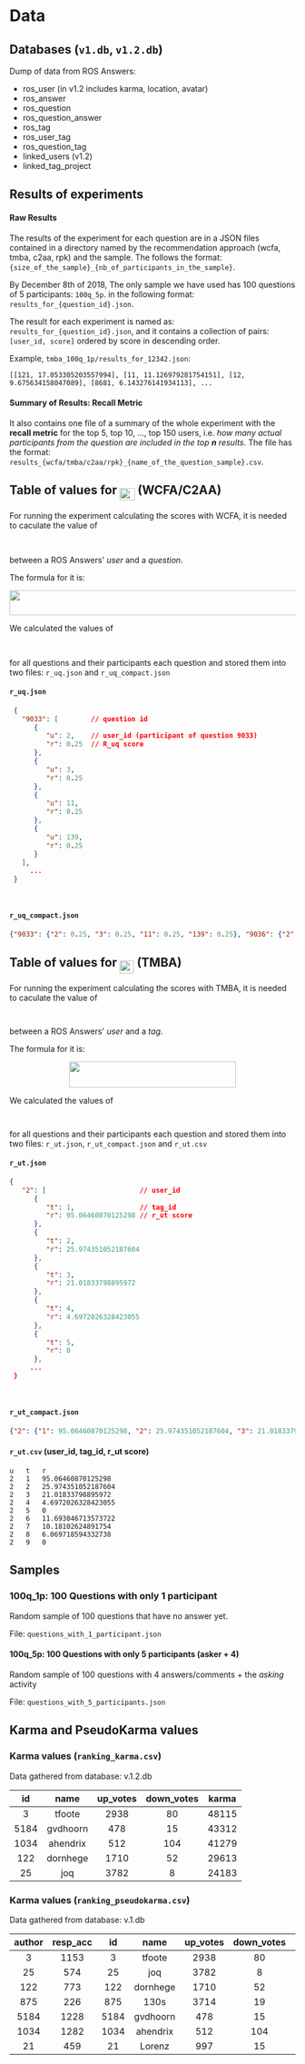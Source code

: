 # Data	

## Databases (`v1.db`, `v1.2.db`)

Dump of data from ROS Answers:

- ros_user (in v1.2 includes karma, location, avatar)
- ros_answer
- ros_question
- ros_question_answer
- ros_tag
- ros_user_tag
- ros_question_tag
- linked_users (v1.2)
- linked_tag_project



## Results of experiments

#### Raw Results

The results of the experiment for each question are in a JSON files contained in a directory named by the recommendation approach (wcfa, tmba, c2aa, rpk) and the sample. The  follows the format:`{size_of_the_sample}_{nb_of_participants_in_the_sample}`. 

By December 8th of 2018, The only sample we have used has 100 questions of 5 participants: `100q_5p`. in the following format: `results_for_{question_id}.json`. 

The result for each experiment is named as: `results_for_{question_id}.json`, and it contains a collection of pairs: `[user_id, score]` ordered by score in descending order.

Example, `tmba_100q_1p/results_for_12342.json`:

 `[[121, 17.053305203557994], [11, 11.126979281754151], [12, 9.675634158047089], [8681, 6.143276141934113], ...`

#### Summary of Results: Recall Metric

It also contains one file of a summary of the whole experiment with the **recall metric** for the top 5, top 10, ..., top 150 users, i.e. *how many actual participants from the question are included in the top **n** results*. The file has the format: `results_{wcfa/tmba/c2aa/rpk}_{name_of_the_question_sample}.csv`. 



##  Table of values for <img src="/data/tex/ea37d88a00ab281cc5cbb427cdd39647.svg?invert_in_darkmode&sanitize=true" align=middle width=26.69146424999999pt height=22.465723500000017pt/> (WCFA/C2AA)

For running the experiment calculating the scores with WCFA, it is needed to caculate the value of <p align="center"><img src="/data/tex/0027739b80f8037af689cdd8a47b0197.svg?invert_in_darkmode&sanitize=true" align=middle width=26.69146425pt height=15.936036599999998pt/></p> between a ROS Answers' *user* and a *question*. 

The formula for it is:

<p align="center"><img src="/data/tex/e3ce2458de5775d451aea4363c4a132c.svg?invert_in_darkmode&sanitize=true" align=middle width=512.15675115pt height=43.8784632pt/></p> 

We calculated the values of <p align="center"><img src="/data/tex/0027739b80f8037af689cdd8a47b0197.svg?invert_in_darkmode&sanitize=true" align=middle width=26.69146425pt height=15.936036599999998pt/></p> for all questions and their participants each question and stored them into two files: ``r_uq.json`` and ``r_uq_compact.json``

#### ``r_uq.json``

```json
 {
   "9033": [		// question id
      {
         "u": 2,	// user_id (participant of question 9033)
         "r": 0.25  // R_uq score
      },
      {
         "u": 3,
         "r": 0.25
      },
      {
         "u": 11,
         "r": 0.25
      },
      {
         "u": 139,
         "r": 0.25
      }
   ],
     ...
 }
     
     
```

#### ``r_uq_compact.json``

```json
{"9033": {"2": 0.25, "3": 0.25, "11": 0.25, "139": 0.25}, "9036": {"2": 0.3333333333333333, "3": 0.3333333333333333, "6791": 0.3333333333333333},  ...

```



## Table of values for <img src="/data/tex/0e2de7efc5cf2a727a377bd5aea6eddd.svg?invert_in_darkmode&sanitize=true" align=middle width=25.219418399999988pt height=22.465723500000017pt/> (TMBA) 

For running the experiment calculating the scores with TMBA, it is needed to caculate the value of <p align="center"><img src="/data/tex/eb36e2faf8f8d9d8b7bf70f6f127df7b.svg?invert_in_darkmode&sanitize=true" align=middle width=25.2194184pt height=13.698590399999999pt/></p> between a ROS Answers' *user* and a *tag*. 

The formula for it is:

<p align="center"><img src="/data/tex/5d0a65fc96e4aa5abc98b8b858aaa1ba.svg?invert_in_darkmode&sanitize=true" align=middle width=293.9047419pt height=46.423454549999995pt/></p>

We calculated the values of <p align="center"><img src="/data/tex/eb36e2faf8f8d9d8b7bf70f6f127df7b.svg?invert_in_darkmode&sanitize=true" align=middle width=25.2194184pt height=13.698590399999999pt/></p> for all questions and their participants each question and stored them into two files: ``r_ut.json``, ``r_ut_compact.json`` and ``r_ut.csv``

#### ``r_ut.json``

```json
{
   "2": [						// user_id
      {
         "t": 1,				// tag_id
         "r": 95.06460870125298	// r_ut score
      },
      {
         "t": 2,
         "r": 25.974351052187604
      },
      {
         "t": 3,
         "r": 21.01833798895972
      },
      {
         "t": 4,
         "r": 4.6972026328423055
      },
      {
         "t": 5,
         "r": 0
      },
     ...
 }
     
     
```

#### ``r_ut_compact.json``

```json
{"2": {"1": 95.06460870125298, "2": 25.974351052187604, "3": 21.01833798895972, "4": 4.6972026328423055, "5": 0, "6": 11.693046713573722,  ...

```

#### ``r_ut.csv`` (user_id, tag_id, r_ut score)

```tsv
u	t	r
2	1	95.06460870125298
2	2	25.974351052187604
2	3	21.01833798895972
2	4	4.6972026328423055
2	5	0
2	6	11.693046713573722
2	7	10.18102624891754
2	8	6.069718594332738
2	9	0
```



## Samples

### 100q_1p: 100 Questions with only 1 participant

Random sample of 100 questions that have no answer yet.

File: ``questions_with_1_participant.json``

#### 100q_5p: 100 Questions with only 5 participants (asker + 4)

Random sample of 100 questions with 4 answers/comments + the *asking* activity

File: ``questions_with_5_participants.json``



## Karma and PseudoKarma values

### Karma values (``ranking_karma.csv``)

Data gathered from database: v.1.2.db

|  id    |   name    | up_votes  | down_votes   | karma  |
|:----:  |:--------: |:--------: |:----------:  |:-----: |
| 3      | tfoote    | 2938      | 80           | 48115  |
| 5184   | gvdhoorn  | 478       | 15           | 43312  |
| 1034   | ahendrix  | 512       | 104          | 41279  |
| 122    | dornhege  | 1710      | 52           | 29613  |
| 25     | joq       | 3782      | 8            | 24183  |


### Karma values (``ranking_pseudokarma.csv``)

Data gathered from database: v.1.db

| author    | resp_acc  |  id    |   name    | up_votes  | down_votes   | pseudokarma  |
|:------:   |:--------: |:----:  |:--------: |:--------: |:----------:  |:-----------: |
| 3         | 1153      | 3      | tfoote    | 2938      | 80           | 3295274      |
| 25        | 574       | 25     | joq       | 3782      | 8            | 2166276      |
| 122       | 773       | 122    | dornhege  | 1710      | 52           | 1281634      |
| 875       | 226       | 875    | 130s      | 3714      | 19           | 835070       |
| 5184      | 1228      | 5184   | gvdhoorn  | 478       | 15           | 568564       |
| 1034      | 1282      | 1034   | ahendrix  | 512       | 104          | 523056       |
| 21        | 459       | 21     | Lorenz    | 997       | 15           | 450738       |